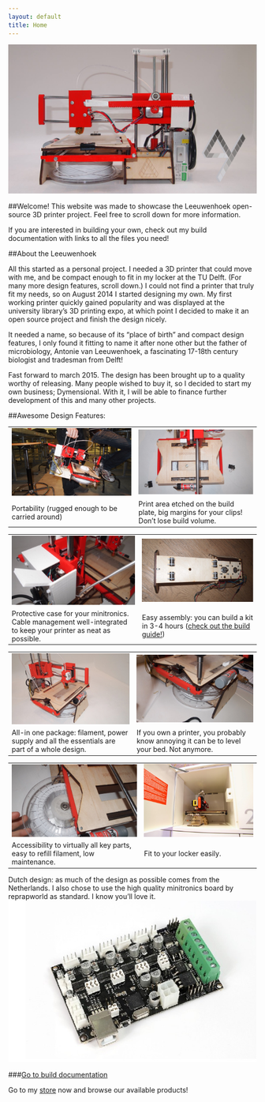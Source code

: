 ```yaml
---
layout: default
title: Home
---
```



![header](/imgs/header.jpg "header")

##Welcome!
This website was made to showcase the Leeuwenhoek open-source 3D printer project. Feel free to scroll down for more information. 

If you are interested in building your own, check out my build documentation with links to all the files you need!

##About the Leeuwenhoek

All this started as a personal project. I needed a 3D printer that could move with me, and be compact enough to fit in my locker at the TU Delft. (For many more design features, scroll down.)
I could not find a printer that truly fit my needs, so on August 2014 I started designing my own. My first working printer quickly gained popularity and was displayed at the university library’s 3D printing expo, at which point I decided to make it an open source project and finish the design nicely.

It needed a name, so because of its “place of birth” and compact design features, I only found it fitting to name it after none other but the father of microbiology, Antonie van Leeuwenhoek, a fascinating 17-18th century biologist and tradesman from Delft!

Fast forward to march 2015. The design has been brought up to a quality worthy of releasing. Many people wished to buy it, so I decided to start my own business; Dymensional. With it, I will be able to finance further development of this and many other projects.


##Awesome Design Features:

<table>
<tr>
     <td><img src="/imgs/portability.jpg" alt="Portability"></td>
     <td><img src="/imgs/printaera.jpg" alt="Print aera"></td>
</tr>
   <tr>
       <td>Portability (rugged enough to be carried around)</td>
       <td>Print area etched on the build plate, big margins for your clips! Don’t lose build volume.</td>
   </tr>
</table>
<table>
	<tr>
     <td><img src="/imgs/minitronic.jpg" alt="minitronic"></td>
     <td><img src="/imgs/assembly.jpg" alt="Build"></td>
</tr>
   <tr>
       <td>Protective case for your minitronics. Cable management well-integrated to keep your printer as neat as possible.</td>
       <td>Easy assembly: you can build a kit in 3-4 hours (<a href="http://dymensional.github.io/build/">check out the build guide!</a>)</td>
   </tr>
</table>
<table>
	<tr>
     <td><img src="/imgs/print1.jpg" alt="printer"></td>
     <td><img src="/imgs/print2.jpg" alt="printer"></td>
</tr>
   <tr>
       <td>All-in one package: filament, power supply and all the essentials are part of a whole design.</td>
       <td>If you own a printer, you probably know annoying it can be to level your bed. Not anymore.</td>
   </tr>
</table>
<table>
	<tr>
     <td><img src="/imgs/print3.jpg" alt="printer"></td>
     <td><img src="/imgs/locker.jpg" alt="locker"></td>
</tr>
   <tr>
       <td>Accessibility to virtually all key parts, easy to refill filament, low maintenance.</td>
       <td>Fit to your locker easily.</td>
   </tr>
</table>

Dutch design: as much of the design as possible comes from the Netherlands. I also chose to use the high quality minitronics board by reprapworld as standard. I know you’ll love it.
![Mainboard](/imgs/mainboard.jpg "mainboard")

###[Go to build documentation](http://dymensional.github.io/build/)


Go to my [store](http://dymensional.github.io/services/) now and browse our available products!

